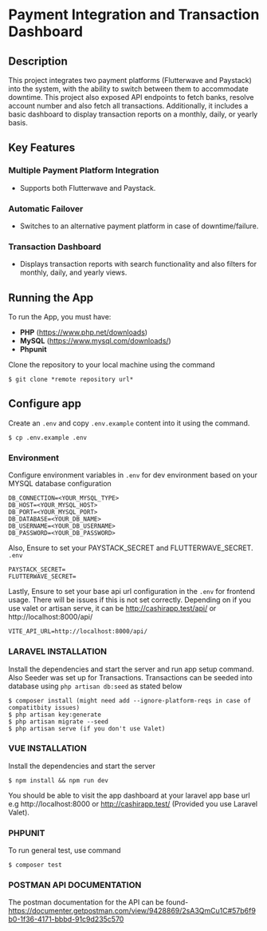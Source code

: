 
# Payment Integration and Transaction Dashboard

## Description
This project integrates two payment platforms (Flutterwave and Paystack) into the system, with the ability to switch between them to accommodate downtime.
This project also exposed API endpoints to fetch banks, resolve account number and also fetch all transactions.
Additionally, it includes a basic dashboard to display transaction reports on a monthly, daily, or yearly basis.

## Key Features

### Multiple Payment Platform Integration
- Supports both Flutterwave and Paystack.

### Automatic Failover
- Switches to an alternative payment platform in case of downtime/failure.

### Transaction Dashboard
-  Displays transaction reports with search functionality and also filters for monthly, daily, and yearly views.


## Running the App
To run the App, you must have:
- **PHP** (https://www.php.net/downloads)
- **MySQL** (https://www.mysql.com/downloads/)
- **Phpunit**

Clone the repository to your local machine using the command
```console
$ git clone *remote repository url*
```

## Configure app
Create an `.env` and copy `.env.example` content into it using the command.

```console
$ cp .env.example .env
```


### Environment
Configure environment variables in `.env` for dev environment based on your MYSQL database configuration


```  
DB_CONNECTION=<YOUR_MYSQL_TYPE>
DB_HOST=<YOUR_MYSQL_HOST>
DB_PORT=<YOUR_MYSQL_PORT>
DB_DATABASE=<YOUR_DB_NAME>
DB_USERNAME=<YOUR_DB_USERNAME>
DB_PASSWORD=<YOUR_DB_PASSWORD>

```
Also, Ensure to set your PAYSTACK_SECRET and FLUTTERWAVE_SECRET.   `.env`
```
PAYSTACK_SECRET=
FLUTTERWAVE_SECRET=
```

Lastly, Ensure to set your base api url configuration in the `.env` for frontend usage. There will be issues if this is not set correctly.
Depending on if you use valet or artisan serve, it can be http://cashirapp.test/api/ or http://localhost:8000/api/

```
VITE_API_URL=http://localhost:8000/api/
```


### LARAVEL INSTALLATION
Install the dependencies and start the server and run app setup command.
Also Seeder was set up for Transactions. Transactions can be seeded into database  using
`php artisan db:seed` as stated below

```console
$ composer install (might need add --ignore-platform-reqs in case of compatitbity issues)
$ php artisan key:generate
$ php artisan migrate --seed
$ php artisan serve (if you don't use Valet)
```

### VUE INSTALLATION
Install the dependencies and start the server

```console
$ npm install && npm run dev
```


You should be able to visit the app dashboard at your laravel app base url e.g http://localhost:8000 or http://cashirapp.test/ (Provided you use Laravel Valet).

### PHPUNIT
To run general test, use command
```console
$ composer test
```


### POSTMAN API DOCUMENTATION
The postman documentation for the API can be found- https://documenter.getpostman.com/view/9428869/2sA3QmCu1C#57b6f9b0-1f36-4171-bbbd-91c9d235c570
